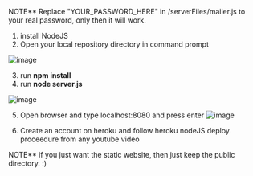 NOTE** Replace "YOUR_PASSWORD_HERE" in /serverFiles/mailer.js to your real password, only then it will work.

1. install NodeJS
2. Open your local repository directory in command prompt

![image](https://user-images.githubusercontent.com/26179770/31987997-360570da-b98b-11e7-8b47-bb762d6f4072.png)

3. run   **npm install**
4. run **node server.js**

![image](https://user-images.githubusercontent.com/26179770/31988043-61650ede-b98b-11e7-9725-782260681762.png)

5. Open browser and type localhost:8080 and press enter
![image](https://user-images.githubusercontent.com/26179770/31988083-855171d4-b98b-11e7-8b82-f29d51833f5e.png)

6. Create an account on heroku and follow heroku nodeJS deploy proceedure from any youtube video

NOTE** if you just want the static website, then just keep the public directory. :)
